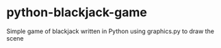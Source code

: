 # python-blackjack-game
Simple game of blackjack written in Python using graphics.py to draw the scene
